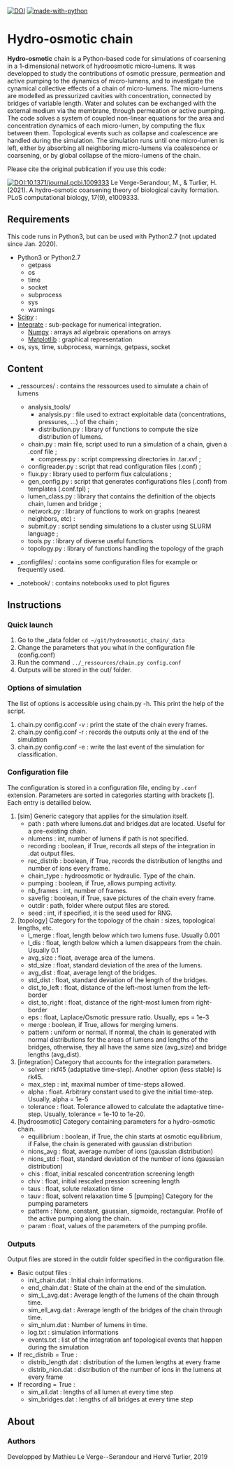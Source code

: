 [![DOI](https://zenodo.org/badge/317295428.svg)](https://zenodo.org/badge/latestdoi/317295428)
[![made-with-python](https://img.shields.io/badge/Made%20with-Python-1f425f.svg)](https://www.python.org/)

# Hydro-osmotic chain
**Hydro-osmotic** chain is a Python-based code for simulations of coarsening in a 1-dimensional network of hydroosmotic micro-lumens. It was developped to study the contributions of osmotic pressure, permeation and active pumping to the dynamics of micro-lumens, and to investigate the cynamical collective effects of a chain of micro-lumens.
The micro-lumens are modelled as pressurized cavities with concentration, connected by bridges of variable length. Water and solutes can be exchanged with the external medium via the membrane, through permeation or active pumping.
The code solves a system of coupled non-linear equations for the area and concentration dynamics of each micro-lumen, by computing the flux between them. Topological events such as collapse and coalescence are handled during the simulation. The simulation runs until one micro-lumen is left, either by absorbing all neighboring micro-lumens via coalescence or coarsening, or by global collapse of the micro-lumens of the chain.

Please cite the original publication if you use this code:

[![DOI:10.1371/journal.pcbi.1009333](http://img.shields.io/badge/DOI-10.1101/2021.01.08.425840-B31B1B.svg)](https://doi.org/10.1371/journal.pcbi.1009333) Le Verge-Serandour, M., & Turlier, H. (2021). A hydro-osmotic coarsening theory of biological cavity formation. PLoS computational biology, 17(9), e1009333.


## Requirements
This code runs in Python3, but can be used with Python2.7 (not updated since Jan. 2020).
* Python3 or Python2.7
    * getpass
    * os
    * time
    * socket
    * subprocess
    * sys
    * warnings
* [Scipy](https://www.scipy.org/) :
* [Integrate](https://docs.scipy.org/doc/scipy/reference/integrate.html#module-scipy.integrate) : sub-package for numerical integration.
    * [Numpy](https://numpy.org) : arrays ad algebraic operations on arrays
    * [Matplotlib](https://matplotlib.org) : graphical representation
* os, sys, time, subprocess, warnings, getpass, socket

## Content
* _ressources/ : contains the ressources used to simulate a chain of lumens
	* analysis_tools/
		* analysis.py : file used to extract exploitable data (concentrations, pressures, ...) of the chain ;
		* distribution.py : library of functions to compute the size distribution of lumens.
	* chain.py : main file, script used to run a simulation of a chain, given a .conf file ;
        * compress.py : script compressing directories in .tar.xvf ;
	* configreader.py : script that read configuration files (.conf) ;
	* flux.py : library used to perform flux calculations ;
	* gen_config.py : script that generates configurations files (.conf) from templates (.conf.tpl) ;
	* lumen_class.py : library that contains the definition of the objects chain, lumen and bridge ;
	* network.py : library of functions to work on graphs (nearest neighbors, etc) :
	* submit.py : script sending simulations to a cluster using SLURM language ;
	* tools.py : library of diverse useful functions
	* topology.py : library of functions handling the topology of the graph

* _configfiles/ : contains some configuration files for example or frequently used.

* _notebook/ : contains notebooks used to plot figures

## Instructions
### Quick launch
1. Go to the _data folder `cd ~/git/hydroosmotic_chain/_data`
2. Change the parameters that you what in the configuration file (config.conf)
3. Run the command `../_ressources/chain.py config.conf`
4. Outputs will be stored in the out/ folder.

### Options of simulation
The list of options is accessible using chain.py -h. This print the help of the script.
1. chain.py config.conf -v : print the state of the chain every frames.
2. chain.py config.conf -r : records the outputs only at the end of the simulation
3. chain.py config.conf -e : write the last event of the simulation for classification.

### Configuration file
The configuration is stored in a configuration file, ending by `.conf` extension. Parameters are sorted in categories starting with brackets []. Each entry is detailled below.
1. [sim] Generic category that applies for the simulation itself.
	* path : path where lumens.dat and bridges.dat are located. Useful for a pre-existing chain.
	* nlumens : int, number of lumens if path is not specified.
	* recording : boolean, if True, records all steps of the integration in .dat output files.
	* rec_distrib : boolean, if True, records the distribution of lengths and number of ions every frame.
	* chain_type : hydroosmotic or hydraulic. Type of the chain.
	* pumping : boolean, if True, allows pumping activity.
	* nb_frames : int, number of frames.
	* savefig : boolean, if True, save pictures of the chain every frame.
	* outdir : path, folder where output files are stored.
	* seed : int, if specified, it is the seed used for RNG.
2. [topology] Category for the topology of the chain : sizes, topological lengths, etc.
	* l_merge : float, length below which two lumens fuse. Usually 0.001
	* l_dis : float, length below which a lumen disappears from the chain. Usually 0.1 
	* avg_size : float, average area of the lumens.
	* std_size : float, standard deviation of the area of the lumens.
	* avg_dist : float, average lengt of the bridges.
	* std_dist : float, standard deviation of the length of the bridges.
	* dist_to_left : float, distance of the left-most lumen from the left-border
	* dist_to_right : float, distance of the right-most lumen from right-border
	* eps : float, Laplace/Osmotic pressure ratio. Usually, eps = 1e-3
	* merge : boolean, if True, allows for merging lumens.
	* pattern : uniform or normal. If normal, the chain is generated with normal distributions for the areas of lumens and lengths of the bridges, otherwise, they all have the same size (avg_size) and bridge lengths (avg_dist).
3. [integration] Category that accounts for the integration parameters.
	* solver : rkf45 (adaptative time-step). Another option (less stable) is rk45.
	* max_step : int, maximal number of time-steps allowed.
	* alpha : float. Arbitrary constant used to give the initial time-step. Usually, alpha = 1e-5
	* tolerance : float. Tolerance allowed to calculate the adaptative time-step. Usually, tolerance = 1e-10 to 1e-20.
4. [hydroosmotic] Category containing parameters for a hydro-osmotic chain.
	* equilibrium : boolean, if True, the chin starts at osmotic equilibrium, if False, the chain is generated with gaussian distribution
	* nions_avg : float, average number of ions (gaussian distribution)
	* nions_std : float, standard deviation of the number of ions (gaussian distribution)
	* chis : float, initial rescaled concentration screening length
	* chiv : float, initial rescaled pression screening length
	* taus : float, solute relaxation time
	* tauv : float, solvent relaxation time
5 [pumping] Category for the pumping parameters
	* pattern : None, constant, gaussian, sigmoide, rectangular. Profile of the active pumping along the chain.
	* param : float, values of the parameters of the pumping profile.

### Outputs
Output files are stored in the outdir folder specified in the configuration file. 
* Basic output files :
	* init_chain.dat : Initial chain informations.
	* end_chain.dat :  State of the chain at the end of the simulation.
	* sim_L_avg.dat : Average length of the lumens of the chain through time.
	* sim_ell_avg.dat : Average length of the bridges of the chain through time.
	* sim_nlum.dat : Number of lumens in time.
	* log.txt : simulation informations
	* events.txt : list of the integration anf topological events that happen during the simulation
* If rec_distrib = True :
	* distrib_length.dat : distribution of the lumen lengths at every frame
	* distrib_nion.dat : distribution of the number of ions in the lumens at every frame
* If recording = True :
	* sim_all.dat : lengths of all lumen at every time step
	* sim_bridges.dat : lengths of all bridges at every time step

## About
### Authors
Developped by Mathieu Le Verge--Serandour and Hervé Turlier, 2019
